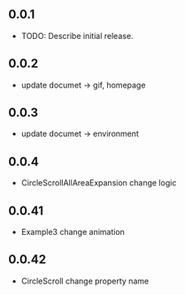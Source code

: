 ## 0.0.1

* TODO: Describe initial release.

## 0.0.2

* update documet -> gif, homepage

## 0.0.3

* update documet -> environment

## 0.0.4

* CircleScrollAllAreaExpansion change logic

## 0.0.41

* Example3 change animation

## 0.0.42

* CircleScroll change property name